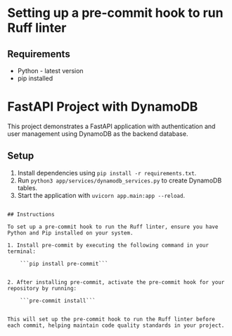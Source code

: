 
# Setting up a pre-commit hook to run Ruff linter

## Requirements

- Python - latest version
- pip installed

# FastAPI Project with DynamoDB

This project demonstrates a FastAPI application with authentication and user management using DynamoDB as the backend database.

## Setup

1. Install dependencies using `pip install -r requirements.txt`.
2. Run `python3 app/services/dynamodb_services.py` to create DynamoDB tables.
4. Start the application with `uvicorn app.main:app --reload`.

<!-- ## Endpoints

### `/user/signup/`
**Method:** `POST`  
**Description:** Register a new user.

**Request Body:**
```json
{
  "username": "new_user",
  "email": "new_user@example.com",
  "password": "secure_password"
}
```

### `/user/login/`
**Method:** `POST`  
**Description:** Log in with username and password, and receive a JWT token.

**Request Body:**
```json
{
  "username": "new_user",
  "password": "secure_password"
}
```

### `/user/settings/`
**Method:** `POST`  
**Description:** Update user settings.

**Request Body:**
```json
{
  "username": "new_user",
  "settings": {
    "name": "new_user",
    "company": "xyz"
  }
} -->
```

## Instructions

To set up a pre-commit hook to run the Ruff linter, ensure you have Python and Pip installed on your system.

1. Install pre-commit by executing the following command in your terminal:

    ```pip install pre-commit```


2. After installing pre-commit, activate the pre-commit hook for your repository by running:

    ```pre-commit install```


This will set up the pre-commit hook to run the Ruff linter before each commit, helping maintain code quality standards in your project.

